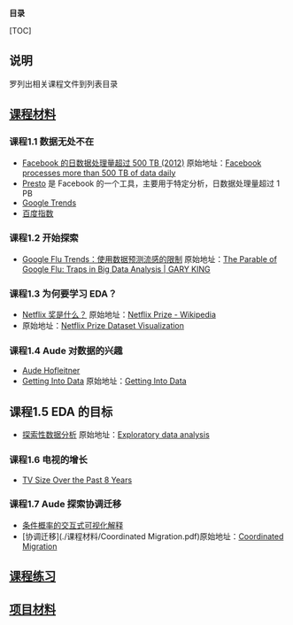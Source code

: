 **目录**

[TOC]

## 说明

罗列出相关课程文件到列表目录

## [课程材料](./课程材料)

### 课程1.1 数据无处不在

*  [Facebook 的日数据处理量超过 500 TB (2012)](./课程材料/facebook-processes-more-than-500-tb-of-data-daily.pdf) 原始地址：[Facebook processes more than 500 TB of data daily](https://www.cnet.com/news/facebook-processes-more-than-500-tb-of-data-daily/)
* [Presto](http://prestodb.io/) 是 Facebook 的一个工具，主要用于特定分析，日数据处理量超过 1 PB
* [Google Trends ](http://www.google.com/trends/explore#q=chicken%2C%20music%2C%20movies&cmpt=q)
* [百度指数](https://index.baidu.com/)

### 课程1.2 开始探索

* [Google Flu Trends：使用数据预测流感的限制](./课程材料/Google_Flu_Trends使用数据预测流感的限制.pdf) 原始地址：[The Parable of Google Flu: Traps in Big Data Analysis | GARY KING](https://gking.harvard.edu/publications/parable-google-flu%C2%A0traps-big-data-analysis) 

### 课程1.3 为何要学习 EDA？

* [Netflix 奖是什么？](./课程材料/Netflix_Prize.pdf)  原始地址：[Netflix Prize - Wikipedia](https://en.wikipedia.org/wiki/Netflix_Prize)
* 原始地址：[Netflix Prize Dataset Visualization](https://flowingdata.com/2007/12/11/netflix-prize-dataset-visualization/)

### 课程1.4 Aude 对数据的兴趣

* [Aude Hofleitner](http://www.linkedin.com/in/audehofleitner)
* [Getting Into Data](./课程材料/Getting_Into_Data.pdf) 原始地址：[Getting Into Data](https://www.udacity.com/api/nodes/903038546/supplemental_media/getting-into-datapdf/download)

## 课程1.5 EDA 的目标

* [探索性数据分析](./课程材料/Exploratory_data_analysis.pdf) 原始地址：[Exploratory data analysis](https://en.wikipedia.org/wiki/Exploratory_data_analysis)

### 课程1.6 电视的增长

* [TV Size Over the Past 8 Years](https://flowingdata.com/2009/09/23/tv-size-over-the-past-8-years/)

### 课程1.7 Aude 探索协调迁移

* [条件概率的交互式可视化解释](http://setosa.io/conditional/)
* [协调迁移](./课程材料/Coordinated Migration.pdf)原始地址：[Coordinated Migration](https://www.facebook.com/notes/facebook-data-science/coordinated-migration/10151930946453859)





## [课程练习](./课程练习)





## [项目材料](./项目材料)

